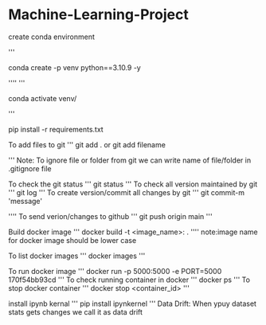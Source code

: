 # Machine-Learning-Project


create conda environment

'''

conda create -p venv python==3.10.9 -y

''''
'''

conda activate venv/

'''

pip install -r requirements.txt

To add files to git
'''
git add .
or 
git add filename

'''
Note: To ignore file or folder from git we can write name of file/folder in .gitignore file

To check the git status
'''
git status
'''
To check all version maintained by git
'''
git log
'''
To create version/commit all changes by git
'''
git commit-m 'message'

''''
To send verion/changes to github
'''
git push origin main
'''

Build docker image
'''
docker build -t <image_name>:<tagname> .
''''
note:image name for docker image should be lower case

To list docker images
'''
docker images
'''

To run docker image
'''
docker run -p 5000:5000 -e PORT=5000 170f54bb93cd
'''
To check running container in docker
'''
docker ps
'''
To stop docker container
'''
docker stop <container_id>
'''

install ipynb kernal
'''
pip install ipynkernel
'''
Data Drift:
When ypuy dataset stats gets changes we call it as data drift

